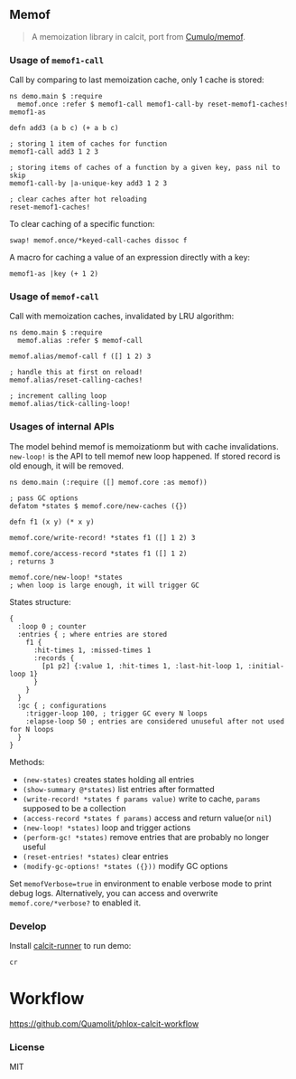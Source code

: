 ## Memof

> A memoization library in calcit, port from [Cumulo/memof](https://github.com/Cumulo/memof).

### Usage of `memof1-call`

Call by comparing to last memoization cache, only 1 cache is stored:

```cirru
ns demo.main $ :require
  memof.once :refer $ memof1-call memof1-call-by reset-memof1-caches! memof1-as

defn add3 (a b c) (+ a b c)

; storing 1 item of caches for function
memof1-call add3 1 2 3

; storing items of caches of a function by a given key, pass nil to skip
memof1-call-by |a-unique-key add3 1 2 3

; clear caches after hot reloading
reset-memof1-caches!
```

To clear caching of a specific function:

```cirru
swap! memof.once/*keyed-call-caches dissoc f
```

A macro for caching a value of an expression directly with a key:

```cirru
memof1-as |key (+ 1 2)
```

### Usage of `memof-call`

Call with memoization caches, invalidated by LRU algorithm:

```cirru
ns demo.main $ :require
  memof.alias :refer $ memof-call

memof.alias/memof-call f ([] 1 2) 3

; handle this at first on reload!
memof.alias/reset-calling-caches!

; increment calling loop
memof.alias/tick-calling-loop!
```

### Usages of internal APIs

The model behind memof is memoizationm but with cache invalidations. `new-loop!` is the API to tell memof new loop happened. If stored record is old enough, it will be removed.

```cirru
ns demo.main (:require ([] memof.core :as memof))

; pass GC options
defatom *states $ memof.core/new-caches ({})

defn f1 (x y) (* x y)

memof.core/write-record! *states f1 ([] 1 2) 3

memof.core/access-record *states f1 ([] 1 2)
; returns 3

memof.core/new-loop! *states
; when loop is large enough, it will trigger GC
```

States structure:

```edn
{
  :loop 0 ; counter
  :entries { ; where entries are stored
    f1 {
      :hit-times 1, :missed-times 1
      :records {
        [p1 p2] {:value 1, :hit-times 1, :last-hit-loop 1, :initial-loop 1}
      }
    }
  }
  :gc { ; configurations
    :trigger-loop 100, ; trigger GC every N loops
    :elapse-loop 50 ; entries are considered unuseful after not used for N loops
  }
}
```

Methods:

- `(new-states)` creates states holding all entries
- `(show-summary @*states)` list entries after formatted
- `(write-record! *states f params value)` write to cache, `params` supposed to be a collection
- `(access-record *states f params)` access and return value(or `nil`)
- `(new-loop! *states)` loop and trigger actions
- `(perform-gc! *states)` remove entries that are probably no longer useful
- `(reset-entries! *states)` clear entries
- `(modify-gc-options! *states ({}))` modify GC options

Set `memofVerbose=true` in environment to enable verbose mode to print debug logs.
Alternatively, you can access and overwrite `memof.core/*verbose?` to enabled it.

### Develop

Install [calcit-runner](https://github.com/Cirru/calcit-runner.nim) to run demo:

```bash
cr
```

# Workflow

https://github.com/Quamolit/phlox-calcit-workflow

### License

MIT
